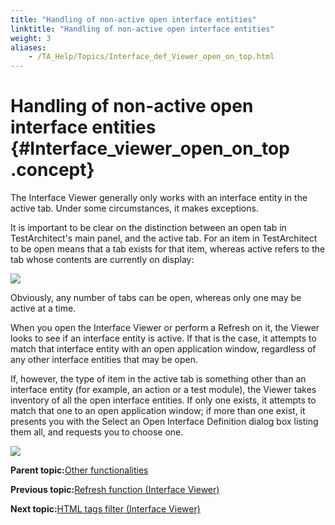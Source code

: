 ```yaml
--- 
title: "Handling of non-active open interface entities"
linktitle: "Handling of non-active open interface entities"
weight: 3
aliases: 
    - /TA_Help/Topics/Interface_def_Viewer_open_on_top.html
---
```

# Handling of non-active open interface entities {#Interface_viewer_open_on_top .concept}

The Interface Viewer generally only works with an interface entity in the active tab. Under some circumstances, it makes exceptions.

It is important to be clear on the distinction between an open tab in TestArchitect's main panel, and the active tab. For an item in TestArchitect to be open means that a tab exists for that item, whereas active refers to the tab whose contents are currently on display:

![](../Images/ug_interface_definition29.png)

Obviously, any number of tabs can be open, whereas only one may be active at a time.

When you open the Interface Viewer or perform a Refresh on it, the Viewer looks to see if an interface entity is active. If that is the case, it attempts to match that interface entity with an open application window, regardless of any other interface entities that may be open.

If, however, the type of item in the active tab is something other than an interface entity \(for example, an action or a test module\), the Viewer takes inventory of all the open interface entities. If only one exists, it attempts to match that one to an open application window; if more than one exist, it presents you with the Select an Open Interface Definition dialog box listing them all, and requests you to choose one.

![](../Images/Select_an_open_interface_definition_dlg.png)

**Parent topic:**[Other functionalities](../../TA_Help/Topics/Interface_def_Viewer_other_functionalities.html)

**Previous topic:**[Refresh function \(Interface Viewer\)](../../TA_Help/Topics/Interface_def_Viewer_refresh.html)

**Next topic:**[HTML tags filter \(Interface Viewer\)](../../TA_Help/Topics/Interface_def_Viewer_HTML_tag_filter.html)

